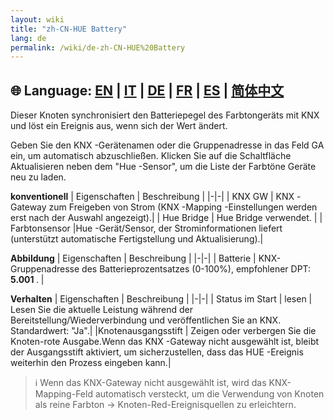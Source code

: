 ```yaml
---
layout: wiki
title: "zh-CN-HUE Battery"
lang: de
permalink: /wiki/de-zh-CN-HUE%20Battery
---
```

🌐 Language: [EN](https://supergiovane.github.io/node-red-contrib-knx-ultimate/wiki/HUE%20Battery) | [IT](https://supergiovane.github.io/node-red-contrib-knx-ultimate/wiki/it-HUE%20Battery) | [DE](https://supergiovane.github.io/node-red-contrib-knx-ultimate/wiki/de-HUE%20Battery) | [FR](https://supergiovane.github.io/node-red-contrib-knx-ultimate/wiki/fr-HUE%20Battery) | [ES](https://supergiovane.github.io/node-red-contrib-knx-ultimate/wiki/es-HUE%20Battery) | [简体中文](https://supergiovane.github.io/node-red-contrib-knx-ultimate/wiki/zh-CN-HUE%20Battery)
---

<p> Dieser Knoten synchronisiert den Batteriepegel des Farbtongeräts mit KNX und löst ein Ereignis aus, wenn sich der Wert ändert.</p>

Geben Sie den KNX -Gerätenamen oder die Gruppenadresse in das Feld GA ein, um automatisch abzuschließen. Klicken Sie auf die Schaltfläche Aktualisieren neben dem "Hue -Sensor", um die Liste der Farbtöne Geräte neu zu laden.

**konventionell**
| Eigenschaften | Beschreibung |
|-|-|
| KNX GW | KNX -Gateway zum Freigeben von Strom (KNX -Mapping -Einstellungen werden erst nach der Auswahl angezeigt).|
| Hue Bridge | Hue Bridge verwendet. |
| Farbtonsensor |Hue -Gerät/Sensor, der Strominformationen liefert (unterstützt automatische Fertigstellung und Aktualisierung).|

**Abbildung**
| Eigenschaften | Beschreibung |
|-|-|
| Batterie | KNX-Gruppenadresse des Batterieprozentsatzes (0-100%), empfohlener DPT: <b> 5.001 </b>. |

**Verhalten**
| Eigenschaften | Beschreibung |
|-|-|
| Status im Start | lesen | Lesen Sie die aktuelle Leistung während der Bereitstellung/Wiederverbindung und veröffentlichen Sie an KNX. Standardwert: "Ja".|
|Knotenausgangsstift | Zeigen oder verbergen Sie die Knoten-rote Ausgabe.Wenn das KNX -Gateway nicht ausgewählt ist, bleibt der Ausgangsstift aktiviert, um sicherzustellen, dass das HUE -Ereignis weiterhin den Prozess eingeben kann.|

> ℹ️ Wenn das KNX-Gateway nicht ausgewählt ist, wird das KNX-Mapping-Feld automatisch versteckt, um die Verwendung von Knoten als reine Farbton → Knoten-Red-Ereignisquellen zu erleichtern.

